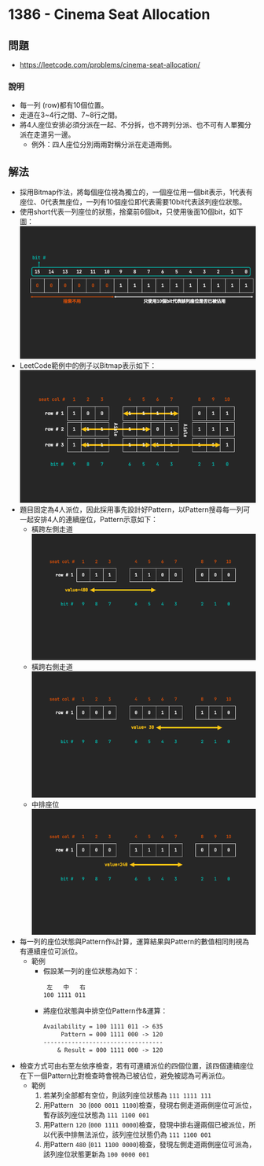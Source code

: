 # 1386 - Cinema Seat Allocation

## 問題

- https://leetcode.com/problems/cinema-seat-allocation/

### 說明

- 每一列 (row)都有10個位置。
- 走道在3~4行之間、7~8行之間。
- 將4人座位安排必須分派在一起、不分拆，也不跨列分派、也不可有人單獨分派在走道另一邊。
    - 例外：四人座位分別兩兩對稱分派在走道兩側。

## 解法

- 採用Bitmap作法，將每個座位視為獨立的，一個座位用一個bit表示，1代表有座位、0代表無座位，一列有10個座位即代表需要10bit代表該列座位狀態。
- 使用short代表一列座位的狀態，捨棄前6個bit，只使用後面10個bit，如下圖：<br>![](./img/bit.png)
- LeetCode範例中的例子以Bitmap表示如下：<br>![](./img/example%20with%20bitmap.png)
- 題目固定為4人派位，因此採用事先設計好Pattern，以Pattern搜尋每一列可一起安排4人的連續座位，Pattern示意如下：
    - 橫跨左側走道<br>![](./img/pattern_left.png)
    - 橫跨右側走道<br>![](./img/pattern_right.png)
    - 中排座位<br>![](./img/pattern_middle.png)
- 每一列的座位狀態與Pattern作`&`計算，運算結果與Pattern的數值相同則視為有連續座位可派位。
  - 範例
    - 假設某一列的座位狀態為如下：
      ```text
       左   中   右
      100 1111 011
      ```
    - 將座位狀態與中排空位Pattern作&運算：
      ```text
      Availability = 100 1111 011 -> 635
           Pattern = 000 1111 000 -> 120
      ----------------------------------
          & Result = 000 1111 000 -> 120
      ```
- 檢查方式可由右至左依序檢查，若有可連續派位的四個位置，該四個連續座位在下一個Pattern比對檢查時會視為已被佔位，避免被認為可再派位。
  - 範例
    1. 若某列全部都有空位，則該列座位狀態為 `111 1111 111`
    2. 用Pattern ` 30` (`000 0011 1100`)檢查，發現右側走道兩側座位可派位，暫存該列座位狀態為 `111 1100 001`
    3. 用Pattern `120` (`000 1111 0000`)檢查，發現中排右邊兩個已被派位，所以代表中排無法派位，該列座位狀態仍為 `111 1100 001`
    4. 用Pattern `480` (`011 1100 0000`)檢查，發現左側走道兩側座位可派為，該列座位狀態更新為 `100 0000 001`
    